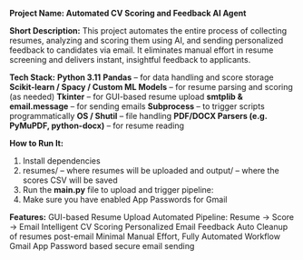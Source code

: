 **Project Name: Automated CV Scoring and Feedback AI Agent**

**Short Description:**
This project automates the entire process of collecting resumes, analyzing and scoring them using AI, and sending personalized feedback to candidates via email. It eliminates manual effort in resume screening and delivers instant, insightful feedback to applicants.

**Tech Stack:**
**Python 3.11**
**Pandas** – for data handling and score storage
**Scikit-learn / Spacy / Custom ML Models** – for resume parsing and scoring (as needed)
**Tkinter** – for GUI-based resume upload
**smtplib & email.message** – for sending emails
**Subprocess** – to trigger scripts programmatically
**OS / Shutil** – file handling
**PDF/DOCX Parsers (e.g. PyMuPDF, python-docx)** – for resume reading

**How to Run It:**
1. Install dependencies
2. resumes/ – where resumes will be uploaded and output/ – where the scores CSV will be saved
3. Run the **main.py** file to upload and trigger pipeline:
4. Make sure you have enabled App Passwords for Gmail

 **Features:**
GUI-based Resume Upload
Automated Pipeline: Resume → Score → Email
Intelligent CV Scoring
Personalized Email Feedback
Auto Cleanup of resumes post-email
Minimal Manual Effort, Fully Automated Workflow
Gmail App Password based secure email sending

